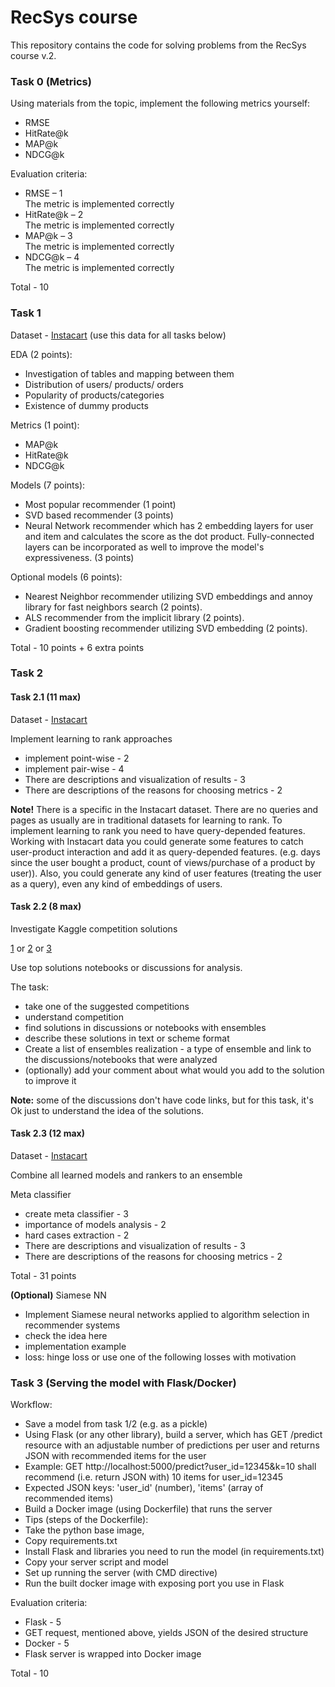 # RecSys course
This repository contains the code for solving problems from the RecSys course v.2.

### Task 0 (Metrics)
Using materials from the topic, implement the following metrics yourself:

* RMSE
* HitRate@k
* MAP@k
* NDCG@k

Evaluation criteria:
* RMSE – 1  
The metric is implemented correctly
* HitRate@k – 2  
The metric is implemented correctly
* MAP@k – 3  
The metric is implemented correctly
* NDCG@k – 4  
The metric is implemented correctly  

Total - 10

### Task 1
Dataset - [Instacart](https://www.kaggle.com/c/instacart-market-basket-analysis/data) (use this data for all tasks below)

EDA (2 points):
* Investigation of tables and mapping between them
* Distribution of users/ products/ orders
* Popularity of products/categories
* Existence of dummy products

Metrics (1 point):
* MAP@k
* HitRate@k
* NDCG@k

Models (7 points):
* Most popular recommender (1 point)
* SVD based recommender (3 points)
* Neural Network recommender which has 2 embedding layers for user and item and calculates the score as the dot product. Fully-connected layers can be incorporated as well to improve the model's expressiveness. (3 points)

Optional models (6 points):
* Nearest Neighbor recommender utilizing SVD embeddings and annoy library for fast neighbors search (2 points).
* ALS recommender from the implicit library (2 points).
* Gradient boosting recommender utilizing SVD embedding (2 points).  

Total - 10 points + 6 extra points

### Task 2

#### Task 2.1 (11 max)
Dataset - [Instacart](https://www.kaggle.com/c/instacart-market-basket-analysis/data)

Implement learning to rank approaches
* implement point-wise - 2
* implement pair-wise - 4
* There are descriptions and visualization of results - 3
* There are descriptions of the reasons for choosing metrics - 2  

**Note!** There is a specific in the Instacart dataset. There are no queries and pages as usually are in traditional datasets for learning to rank. To implement learning to rank you need to have query-depended features. Working with Instacart data you could generate some features to catch user-product interaction and add it as query-depended features. (e.g. days since the user bought a product, count of views/purchase of a product by user)). Also, you could generate any kind of user features (treating the user as a query), even any kind of embeddings of users.

#### Task 2.2 (8 max)

Investigate Kaggle competition solutions 

[1](https://www.kaggle.com/c/santander-product-recommendation/discussion) or [2](https://www.kaggle.com/c/airbnb-recruiting-new-user-bookings/discussion) or [3](https://www.kaggle.com/c/instacart-market-basket-analysis/discussion)

Use top solutions notebooks or discussions for analysis.

The task:
* take one of the suggested competitions
* understand competition
* find solutions in discussions or notebooks with ensembles
* describe these solutions in text or scheme format
* Create a list of ensembles realization - a type of ensemble and link to the discussions/notebooks that were analyzed 
* (optionally) add your comment about what would you add to the solution to improve it

**Note:** some of the discussions don't have code links, but for this task, it's Ok just to understand the idea of the solutions.

#### Task 2.3 (12 max)
Dataset - [Instacart](https://www.kaggle.com/c/instacart-market-basket-analysis/data)

Combine all learned models and rankers to an ensemble

Meta classifier
* create meta classifier - 3 
* importance of models analysis - 2
* hard cases extraction - 2
* There are descriptions and visualization of results - 3
* There are descriptions of the reasons for choosing metrics - 2

Total - 31 points

**(Optional)** Siamese NN 
* Implement Siamese neural networks applied to algorithm selection in recommender systems
* check the idea here
* implementation example
* loss: hinge loss or use one of the following losses with motivation

### Task 3 (Serving the model with Flask/Docker)

Workflow:
* Save a model from task 1/2 (e.g. as a pickle)
* Using Flask (or any other library), build a server, which has GET /predict resource with an adjustable number of predictions per user and returns JSON with recommended items for the user
* Example: GET http://localhost:5000/predict?user_id=12345&k=10 shall recommend (i.e. return JSON with) 10 items for user_id=12345
* Expected JSON keys: 'user_id' (number), 'items' (array of recommended items)
* Build a Docker image (using Dockerfile) that runs the server
* Tips (steps of the Dockerfile):
* Take the python base image,
* Copy requirements.txt
* Install Flask and libraries you need to run the model (in requirements.txt)
* Copy your server script and model
* Set up running the server (with CMD directive)
* Run the built docker image with exposing port you use in Flask

Evaluation criteria:
* Flask - 5
* GET request, mentioned above, yields JSON of the desired structure
* Docker - 5
* Flask server is wrapped into Docker image

Total - 10